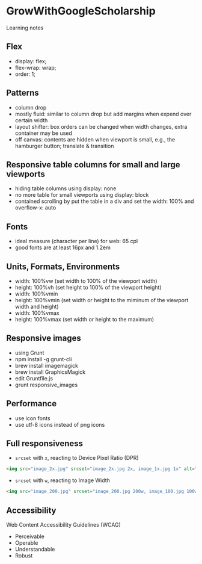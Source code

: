 # GrowWithGoogleScholarship
Learning notes

## Flex
- display: flex;
- flex-wrap: wrap;
- order: 1;

## Patterns
- column drop
- mostly fluid: similar to column drop but add margins when expend over certain width
- layout shifter: box orders can be changed when width changes, extra container may be used
- off canvas: contents are hidden when viewport is small, e.g., the hamburger button; translate & transition

## Responsive table columns for small and large viewports
- hiding table columns using display: none
- no more table for small viewports using display: block
- contained scrolling by put the table in a div and set the width: 100% and overflow-x: auto

## Fonts
- ideal measure (character per line) for web: 65 cpl
- good fonts are at least 16px and 1.2em

## Units, Formats, Environments
- width: 100%vw (set width to 100% of the viewport width)
- height: 100%vh (set height to 100% of the viewport height)
- width: 100%vmin
- height: 100%vmin (set width or height to the miminum of the viewport width and height)
- width: 100%vmax
- height: 100%vmax (set width or height to the maximum)

## Responsive images
- using Grunt
- npm install -g grunt-cli
- brew install imagemagick
- brew install GraphicsMagick
- edit Gruntfile.js
- grunt responsive_images

## Performance
- use icon fonts
- use utf-8 icons instead of png icons

## Full responsiveness
- `srcset` with `x`, reacting to Device Pixel Ratio (DPR)
```HTML
<img src="image_2x.jpg" srcset="image_2x.jpg 2x, image_1x.jpg 1x" alt="a cool image">
```
- `srcset` with `w`, reacting to Image Width
```HTML
<img src="image_200.jpg" srcset="image_200.jpg 200w, image_100.jpg 100w" alt="a cool image">
```

## Accessibility
Web Content Accessibility Guidelines (WCAG)
- Perceivable
- Operable
- Understandable
- Robust
